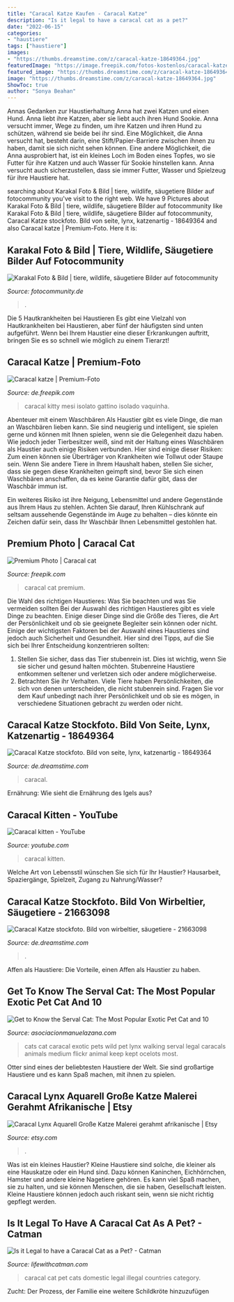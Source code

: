 ```yaml
---
title: "Caracal Katze Kaufen - Caracal Katze"
description: "Is it legal to have a caracal cat as a pet?"
date: "2022-06-15"
categories:
- "haustiere"
tags: ["haustiere"]
images:
- "https://thumbs.dreamstime.com/z/caracal-katze-18649364.jpg"
featuredImage: "https://image.freepik.com/fotos-kostenlos/caracal-katze_53255-115.jpg"
featured_image: "https://thumbs.dreamstime.com/z/caracal-katze-18649364.jpg"
image: "https://thumbs.dreamstime.com/z/caracal-katze-18649364.jpg"
ShowToc: true
author: "Sonya Beahan"
---
```



Annas Gedanken zur Haustierhaltung
Anna hat zwei Katzen und einen Hund. Anna liebt ihre Katzen, aber sie liebt auch ihren Hund Sookie. Anna versucht immer, Wege zu finden, um ihre Katzen und ihren Hund zu schützen, während sie beide bei ihr sind. Eine Möglichkeit, die Anna versucht hat, besteht darin, eine Stift/Papier-Barriere zwischen ihnen zu haben, damit sie sich nicht sehen können. Eine andere Möglichkeit, die Anna ausprobiert hat, ist ein kleines Loch im Boden eines Topfes, wo sie Futter für ihre Katzen und auch Wasser für Sookie hinstellen kann. Anna versucht auch sicherzustellen, dass sie immer Futter, Wasser und Spielzeug für ihre Haustiere hat.

	

		
searching about Karakal Foto &amp; Bild | tiere, wildlife, säugetiere Bilder auf fotocommunity you've visit to the right web. We have 9 Pictures about Karakal Foto &amp; Bild | tiere, wildlife, säugetiere Bilder auf fotocommunity like Karakal Foto &amp; Bild | tiere, wildlife, säugetiere Bilder auf fotocommunity, Caracal Katze stockfoto. Bild von seite, lynx, katzenartig - 18649364 and also Caracal katze | Premium-Foto. Here it is:
		
    
## Karakal Foto &amp; Bild | Tiere, Wildlife, Säugetiere Bilder Auf Fotocommunity

<img loading=lazy src="http://img.fotocommunity.com/karakal-c1a79c85-aac1-46f4-8bcd-144290048e22.jpg?height=1080" onerror="this.onerror=null;this.src='https://tse2.mm.bing.net/th?id=OIP.K7tDoQWgbGcwsb6ZMcrVZQHaE8&amp;pid=15.1';" alt="Karakal Foto &amp; Bild | tiere, wildlife, säugetiere Bilder auf fotocommunity">

_Source: fotocommunity.de_

>. 

	

Die 5 Hautkrankheiten bei Haustieren
Es gibt eine Vielzahl von Hautkrankheiten bei Haustieren, aber fünf der häufigsten sind unten aufgeführt. Wenn bei Ihrem Haustier eine dieser Erkrankungen auftritt, bringen Sie es so schnell wie möglich zu einem Tierarzt!

    
## Caracal Katze | Premium-Foto

<img loading=lazy src="https://image.freepik.com/fotos-kostenlos/caracal-katze_53255-115.jpg" onerror="this.onerror=null;this.src='https://tse4.mm.bing.net/th?id=OIP.ZyGLtetsaFp18BghRTJDvgHaE7&amp;pid=15.1';" alt="Caracal katze | Premium-Foto">

_Source: de.freepik.com_

>caracal kitty mesi isolato gattino isolado vaquinha. 

	

Abenteuer mit einem Waschbären
Als Haustier gibt es viele Dinge, die man an Waschbären lieben kann. Sie sind neugierig und intelligent, sie spielen gerne und können mit Ihnen spielen, wenn sie die Gelegenheit dazu haben. Wie jedoch jeder Tierbesitzer weiß, sind mit der Haltung eines Waschbären als Haustier auch einige Risiken verbunden. Hier sind einige dieser Risiken:
Zum einen können sie Überträger von Krankheiten wie Tollwut oder Staupe sein. Wenn Sie andere Tiere in Ihrem Haushalt haben, stellen Sie sicher, dass sie gegen diese Krankheiten geimpft sind, bevor Sie sich einen Waschbären anschaffen, da es keine Garantie dafür gibt, dass der Waschbär immun ist.

Ein weiteres Risiko ist ihre Neigung, Lebensmittel und andere Gegenstände aus Ihrem Haus zu stehlen. Achten Sie darauf, Ihren Kühlschrank auf seltsam aussehende Gegenstände im Auge zu behalten – dies könnte ein Zeichen dafür sein, dass Ihr Waschbär Ihnen Lebensmittel gestohlen hat.

    
## Premium Photo | Caracal Cat

<img loading=lazy src="https://image.freepik.com/free-photo/caracal-cat_53255-115.jpg" onerror="this.onerror=null;this.src='https://tse3.mm.bing.net/th?id=OIP.PCGkMl23_z6ZCBFmBOdXYAHaE7&amp;pid=15.1';" alt="Premium Photo | Caracal cat">

_Source: freepik.com_

>caracal cat premium. 

	

Die Wahl des richtigen Haustieres: Was Sie beachten und was Sie vermeiden sollten
Bei der Auswahl des richtigen Haustieres gibt es viele Dinge zu beachten. Einige dieser Dinge sind die Größe des Tieres, die Art der Persönlichkeit und ob sie geeignete Begleiter sein können oder nicht. Einige der wichtigsten Faktoren bei der Auswahl eines Haustieres sind jedoch auch Sicherheit und Gesundheit. Hier sind drei Tipps, auf die Sie sich bei Ihrer Entscheidung konzentrieren sollten:
1. Stellen Sie sicher, dass das Tier stubenrein ist. Dies ist wichtig, wenn Sie sie sicher und gesund halten möchten. Stubenreine Haustiere entkommen seltener und verletzen sich oder andere möglicherweise.
2. Betrachten Sie ihr Verhalten. Viele Tiere haben Persönlichkeiten, die sich von denen unterscheiden, die nicht stubenrein sind. Fragen Sie vor dem Kauf unbedingt nach ihrer Persönlichkeit und ob sie es mögen, in verschiedene Situationen gebracht zu werden oder nicht.

    
## Caracal Katze Stockfoto. Bild Von Seite, Lynx, Katzenartig - 18649364

<img loading=lazy src="https://thumbs.dreamstime.com/z/caracal-katze-18649364.jpg" onerror="this.onerror=null;this.src='https://tse2.mm.bing.net/th?id=OIP.EVgSeyYZ9-b0jZAJWbyHdAHaKD&amp;pid=15.1';" alt="Caracal Katze stockfoto. Bild von seite, lynx, katzenartig - 18649364">

_Source: de.dreamstime.com_

>caracal. 

	

Ernährung: Wie sieht die Ernährung des Igels aus?

    
## Caracal Kitten - YouTube

<img loading=lazy src="https://i.ytimg.com/vi/h_9Q72fWf10/maxresdefault.jpg" onerror="this.onerror=null;this.src='https://tse1.mm.bing.net/th?id=OIP.GrYBpoyyVHYn41ZQ6TCROwHaEK&amp;pid=15.1';" alt="Caracal kitten - YouTube">

_Source: youtube.com_

>caracal kitten. 

	

Welche Art von Lebensstil wünschen Sie sich für Ihr Haustier? Hausarbeit, Spaziergänge, Spielzeit, Zugang zu Nahrung/Wasser?

    
## Caracal Katze Stockfoto. Bild Von Wirbeltier, Säugetiere - 21663098

<img loading=lazy src="https://thumbs.dreamstime.com/b/caracal-katze-21663098.jpg" onerror="this.onerror=null;this.src='https://tse2.mm.bing.net/th?id=OIP.6LoUvCpPLDx1avlucm88UwHaFj&amp;pid=15.1';" alt="Caracal Katze stockfoto. Bild von wirbeltier, säugetiere - 21663098">

_Source: de.dreamstime.com_

>. 

	

Affen als Haustiere: Die Vorteile, einen Affen als Haustier zu haben.

    
## Get To Know The Serval Cat: The Most Popular Exotic Pet Cat And 10

<img loading=lazy src="https://www.asociacionmanuelazana.com/wp-content/uploads/cache-cf831d783e6be275b1458a894fa1d058/2016/02/Caracal-Cat.jpg" onerror="this.onerror=null;this.src='https://tse1.mm.bing.net/th?id=OIP.koRMma2LL_PnRITgVBTiXwHaJQ&amp;pid=15.1';" alt="Get to Know the Serval Cat: The Most Popular Exotic Pet Cat and 10">

_Source: asociacionmanuelazana.com_

>cats cat caracal exotic pets wild pet lynx walking serval legal caracals animals medium flickr animal keep kept ocelots most. 

	

Otter sind eines der beliebtesten Haustiere der Welt. Sie sind großartige Haustiere und es kann Spaß machen, mit ihnen zu spielen.

    
## Caracal Lynx Aquarell Große Katze Malerei Gerahmt Afrikanische | Etsy

<img loading=lazy src="https://i.etsystatic.com/9237685/r/il/3ea3f9/2079862016/il_1140xN.2079862016_s0bn.jpg" onerror="this.onerror=null;this.src='https://tse1.mm.bing.net/th?id=OIP.mZZIi0Hz40pA2b4y2pGDHQHaI-&amp;pid=15.1';" alt="Caracal Lynx Aquarell Große Katze Malerei gerahmt afrikanische | Etsy">

_Source: etsy.com_

>. 

	

Was ist ein kleines Haustier?
Kleine Haustiere sind solche, die kleiner als eine Hauskatze oder ein Hund sind. Dazu können Kaninchen, Eichhörnchen, Hamster und andere kleine Nagetiere gehören. Es kann viel Spaß machen, sie zu halten, und sie können Menschen, die sie haben, Gesellschaft leisten. Kleine Haustiere können jedoch auch riskant sein, wenn sie nicht richtig gepflegt werden.

    
## Is It Legal To Have A Caracal Cat As A Pet? - Catman

<img loading=lazy src="http://www.lifewithcatman.com/wp-content/uploads/2019/06/caracal-cat-pet-6.jpg" onerror="this.onerror=null;this.src='https://tse3.mm.bing.net/th?id=OIP.A-kL-QtkEKWc9JjSqgtTpgHaE6&amp;pid=15.1';" alt="Is it Legal to have a Caracal Cat as a Pet? - Catman">

_Source: lifewithcatman.com_

>caracal cat pet cats domestic legal illegal countries category. 

	

Zucht: Der Prozess, der Familie eine weitere Schildkröte hinzuzufügen

